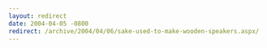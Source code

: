 ```yaml
---
layout: redirect
date: 2004-04-05 -0800
redirect: /archive/2004/04/06/sake-used-to-make-wooden-speakers.aspx/
---
```

